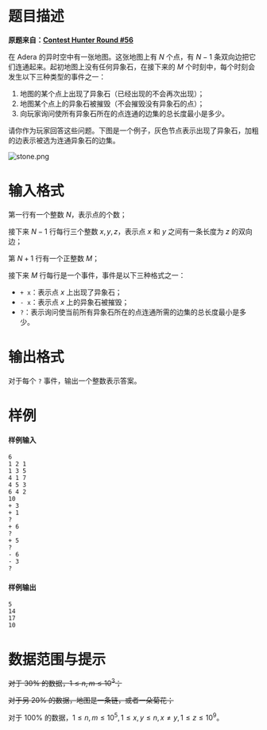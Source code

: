 
# 题目描述

**原题来自：[Contest Hunter Round #56](http://contest-hunter.org:83/contest/CH%20Round%20%2356%20-%20%E5%9B%BD%E5%BA%86%E8%8A%82%E6%AC%A2%E4%B9%90%E8%B5%9B/%E5%BC%82%E8%B1%A1%E7%9F%B3)**

在 Adera 的异时空中有一张地图。这张地图上有 $N$ 个点，有 $N-1$ 条双向边把它们连通起来。起初地图上没有任何异象石，在接下来的 $M$ 个时刻中，每个时刻会发生以下三种类型的事件之一： 
1.  地图的某个点上出现了异象石（已经出现的不会再次出现）； 
2.  地图某个点上的异象石被摧毁（不会摧毁没有异象石的点）； 
3.  向玩家询问使所有异象石所在的点连通的边集的总长度最小是多少。 

请你作为玩家回答这些问题。下图是一个例子，灰色节点表示出现了异象石，加粗的边表示被选为连通异象石的边集。

![stone.png](/source/loj/10132/img/aHR0cHM6Ly9pLmxvbGkubmV0LzIwMTgvMDcvMDkvNWI0MmQ5MWU5ZjAwZi5wbmc=.png)

# 输入格式

第一行有一个整数 $N$，表示点的个数；

接下来 $N-1$ 行每行三个整数 $x,y,z$，表示点 $x$ 和 $y$ 之间有一条长度为 $z$ 的双向边；

第 $N+1$ 行有一个正整数 $M$；

接下来 $M$ 行每行是一个事件，事件是以下三种格式之一：
+ `+ x`：表示点 $x$ 上出现了异象石；
+ `- x`：表示点 $x$ 上的异象石被摧毁；
+ `?`：表示询问使当前所有异象石所在的点连通所需的边集的总长度最小是多少。

# 输出格式

对于每个 `?` 事件，输出一个整数表示答案。

# 样例

#### 样例输入
```plain
6 
1 2 1 
1 3 5 
4 1 7 
4 5 3 
6 4 2 
10 
+ 3 
+ 1 
? 
+ 6 
? 
+ 5 
? 
- 6 
- 3 
? 
```

#### 样例输出
```plain
5 
14 
17 
10 
```

# 数据范围与提示

~~对于 $30\%$ 的数据，$1\le  n, m \le 10^3$；~~

~~对于另 $20\%$ 的数据，地图是一条链，或者一朵菊花；~~

对于 $100\%$ 的数据，$1\le n, m \le 10^5, 1 \le x, y \le n, x \not = y, 1 \le z \le 10^9$。


